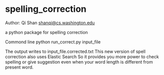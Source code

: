 # spelling_correction

Author: Qi Shan <shanqi@cs.washington.edu>

a python package for spelling correction

Commond line
python run_correct.py input_file

The output writes to input_file.corrected.txt
This new version of spell correction also uses Elastic Search So it provides you more power to check spelling or give suggestion even when your word length is different from present word.
